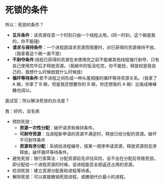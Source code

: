 # 死锁的条件

所以：死锁的条件？

- **互斥条件**：该资源任意一个时刻只由一个线程占用。(同一时刻，这个碗是我的，你不能碰)
- **请求与保持条件**：一个进程因请求资源而阻塞时，对已获得的资源保持不放。（我拿着这个碗一直不放）
- **不剥夺条件**:线程已获得的资源在末使用完之前不能被其他线程强行剥夺，只有自己使用完毕后才释放资源。（我碗中的饭没吃完，你不能抢，释放权是我自己的，我想什么时候放就什么时候放）
- **循环等待条件**:若干进程之间形成一种头尾相接的循环等待资源关系。（我拿了 A 碗，你拿了 B 碗，但是我还想要你的 B 碗，你还想我的 A 碗）比喻成棒棒糖也阔以。

面试官：所以解决死锁的办法是？

我：好的，没毛病

- 预防死锁：
  - **资源一次性分配**：破坏请求和保持条件。
  - **可剥夺资源**：当进程新申请的资源不满足时，释放已经分配的资源。破坏不可剥夺条件
  - **资源有序分配**：系统给进程编号，按某一顺序申请资源，释放资源则反序释放。破坏循环等待条件。
- 避免死锁：银行家算法：分配资源前先评估风险，会不会在分配后导致死锁。　即分配给一个进程资源的时候，该进程能否全部返还占用的资源。
- 检测死锁：建立资源分配表和进程等待表。
- 解除死锁：可以直接撤销死锁进程，或撤销代价最小的进程。
